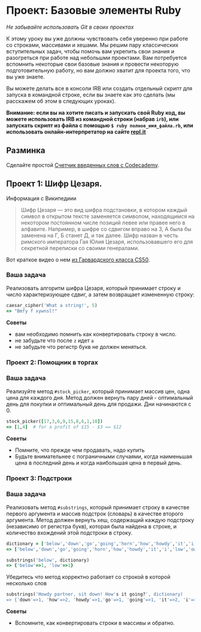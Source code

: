 # Проект: Базовые элементы Ruby
<!-- *Estimated Time: 3-5 hrs* -->

*Не забывайте использовать Git в своих проектах*

К этому уроку вы уже должны чувствовать себя уверенно при работе со строками, массивами и хешами. Мы решим пару классических вступительных задач, чтобы помочь вам укрепить свои знания и разогреться при работе над небольшми проектами. Вам потребуется вспомнить некоторые свои базовые знания и провести некоторую подготовительную работу, но вам должно хватит для проекта того, что вы уже знаете.

Вы можете делать все в консоли IRB или создать отдельный скрипт для запуска в командной строке, если вы знаете как это сделать (мы расскажем об этом в следующих уроках).

**Внимание: если вы на хотите писать и запускать свой Ruby код, вы можете использовать IRB из командной строки (набрав `irb`), или запускать скрипт из файла с помощью
`$ ruby полное_имя_файла.rb`, или использовать онлайн-интерпретатор на сайте [repl.it](http://repl.it/languages/Ruby)**

## Разминка

Сделайте простой [Счетчик введенных слов с Codecademy](http://www.codecademy.com/courses/ruby-beginner-en-693PD/0/1).

## Проект 1: Шифр Цезаря.

Информация с Википедиии

> Шифр Цезаря — это вид шифра подстановки, в котором каждый символ в открытом тексте заменяется символом, находящимся на некотором постоянном числе позиций левее или правее него в алфавите. Например, в шифре со сдвигом вправо на 3, А была бы заменена на Г, Б станет Д, и так далее. Шифр назван в честь римского императора Гая Юлия Цезаря, использовавшего его для секретной переписки со своими генералами.

Вот краткое видео о нем [из Гарвардского класса CS50](http://cs50.tv/2012/fall/shorts/caesar_cipher/caesar_cipher-720p.mp4).

### Ваша задача

Реализовать алгоритм шифра Цезаря, который принимает строку и число характеризующее сдвиг, а затем возвращает измененную строку:

```ruby
caesar_cipher('What a string!', 5)
=> "Bmfy f xywnsl!"
```

**Советы**

* вам необходимо помнить как конвертировать строку в число.
* не забудьте что после `z` идет `a`
* не забудьте что регистр букв не должен меняться.

### Проект 2: Помощник в торгах

### Ваша задача

Реализуйте метод `#stock_picker`, который принимает массив цен, одна цена для каждого дня. Метод должен вернуть пару дней - оптимальный день для покупки и оптимальный день для продажи. Дни начинаются с 0.

```ruby
stock_picker([17,3,6,9,15,8,6,1,10])
=> [1,4]  # for a profit of $15 - $3 == $12
```

**Советы**

* Помните, что прежде чем продавать, надо купить
* Будьте внимательнее с пограничными случаями, когда наименьшая цена в последний день и когда наибольшая цена в первый день.

### Проект 3: Подстроки

### Ваша задача

Реализовать метод `#substrings`, который принимает строку в качестве первого аргумента и массив подстрок (словарь) в качестве второго аргумента. Метод должен вернуть хеш, содержащий каждую подстроку (независимо от регистра букв), которая была найдена в строке, и количество вхождений этой подстроки в строку.

```ruby
dictionary = ['below','down','go','going','horn','how','howdy','it','i','low','own','part','partner','sit']
=> ['below','down','go','going','horn','how','howdy','it','i','low','own','part','partner','sit']

substrings('below', dictionary)
=> {'below'=>1, 'low'=>1}
```

Убедитесь что метод корректно работает со строкой в которой несколько слов

```ruby
substrings('Howdy partner, sit down! How's it going?', dictionary)
=> {'down'=>1, 'how'=>2, 'howdy'=>1,'go'=>1, 'going'=>1, 'it'=>2, 'i'=> 3, 'own'=>1,'part'=>1,'partner'=>1,'sit'=>1}
```

**Советы**

* Вспомните, как конвертировать строки в массивы и обратно.
